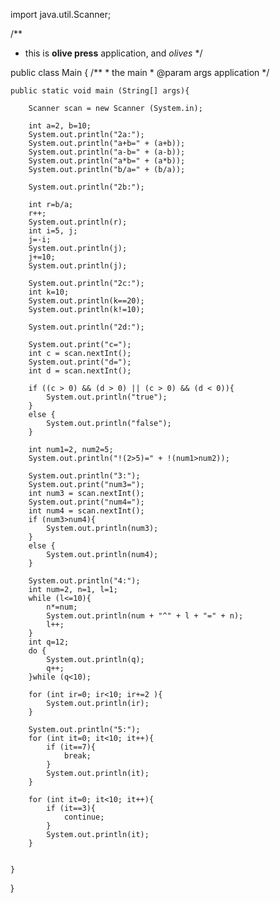 
import java.util.Scanner;

/**
 * this is <b>olive press</b> application, and <i>olives</i>
 */

public class Main {
    /**
     * the main
     * @param args application
     */

    public static void main (String[] args){

        Scanner scan = new Scanner (System.in);

        int a=2, b=10;
        System.out.println("2a:");
        System.out.println("a+b=" + (a+b));
        System.out.println("a-b=" + (a-b));
        System.out.println("a*b=" + (a*b));
        System.out.println("b/a=" + (b/a));

        System.out.println("2b:");

        int r=b/a;
        r++;
        System.out.println(r);
        int i=5, j;
        j=-i;
        System.out.println(j);
        j+=10;
        System.out.println(j);

        System.out.println("2c:");
        int k=10;
        System.out.println(k==20);
        System.out.println(k!=10);

        System.out.println("2d:");

        System.out.print("c=");
        int c = scan.nextInt();
        System.out.print("d=");
        int d = scan.nextInt();

        if ((c > 0) && (d > 0) || (c > 0) && (d < 0)){
            System.out.println("true");
        }
        else {
            System.out.println("false");
        }

        int num1=2, num2=5;
        System.out.println("!(2>5)=" + !(num1>num2));

        System.out.println("3:");
        System.out.print("num3=");
        int num3 = scan.nextInt();
        System.out.print("num4=");
        int num4 = scan.nextInt();
        if (num3>num4){
            System.out.println(num3);
        }
        else {
            System.out.println(num4);
        }

        System.out.println("4:");
        int num=2, n=1, l=1;
        while (l<=10){
            n*=num;
            System.out.println(num + "^" + l + "=" + n);
            l++;
        }
        int q=12;
        do {
            System.out.println(q);
            q++;
        }while (q<10);

        for (int ir=0; ir<10; ir+=2 ){
            System.out.println(ir);
        }

        System.out.println("5:");
        for (int it=0; it<10; it++){
            if (it==7){
                break;
            }
            System.out.println(it);
        }

        for (int it=0; it<10; it++){
            if (it==3){
                continue;
            }
            System.out.println(it);
        }


    }
}
